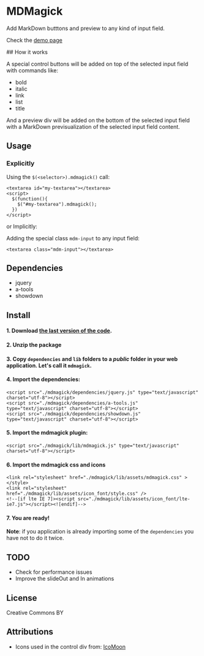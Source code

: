# MDMagick

Add MarkDown butttons and preview to any kind of input field.

Check the [demo page](http://fguillen.github.com/MDMagick)

## How it works

A special control buttons will be added on top of the selected input field with commands like:

* bold
* italic
* link
* list
* title

And a preview div will be added on the bottom of the selected input field with a MarkDown previsualization of the selected input field content.

## Usage

### Explicitly

Using the `$(<selector>).mdmagick()` call:

    <textarea id="my-textarea"></textarea>
    <script>
      $(function(){
        $("#my-textarea").mdmagick();
      })
    </script>

or Implicitly:

Adding the special class `mdm-input` to any input field:

    <textarea class="mdm-input"></textarea>

## Dependencies

* jquery
* a-tools
* showdown

## Install

#### 1. Download [the last version of the code](https://github.com/fguillen/MDMagick/zipball/master).
#### 2. Unzip the package
#### 3. Copy `dependencies` and `lib` folders to a _public_ folder in your web application. Let's call it `mdmagick`.
#### 4. Import the dependencies:

    <script src="./mdmagick/dependencies/jquery.js" type="text/javascript" charset="utf-8"></script>
    <script src="./mdmagick/dependencies/a-tools.js" type="text/javascript" charset="utf-8"></script>
    <script src="./mdmagick/dependencies/showdown.js" type="text/javascript" charset="utf-8"></script>

#### 5. Import the mdmagick plugin:

    <script src="./mdmagick/lib/mdmagick.js" type="text/javascript" charset="utf-8"></script>

#### 6. Import the mdmagick css and icons

    <link rel="stylesheet" href="./mdmagick/lib/assets/mdmagick.css" ></style>
    <link rel="stylesheet" href="./mdmagick/lib/assets/icon_font/style.css" />
    <!--[if lte IE 7]><script src="./mdmagick/lib/assets/icon_font/lte-ie7.js"></script><![endif]-->

#### 7. You are ready!

**Note**: if you application is already importing some of the `dependencies` you have not to do it twice.

## TODO

* Check for performance issues
* Improve the slideOut and In animations

## License

Creative Commons BY

## Attributions

* Icons used in the control div from: [IcoMoon](http://keyamoon.com/icomoon/#toHome)